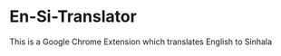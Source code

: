 En-Si-Translator
================

This is a Google Chrome Extension which translates English to Sinhala
